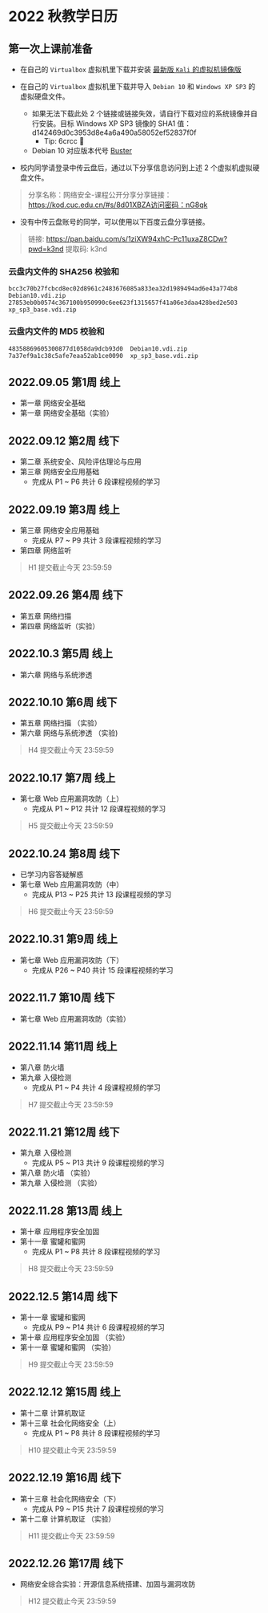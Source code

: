 # 2022 秋教学日历

## 第一次上课前准备

* 在自己的 `Virtualbox` 虚拟机里下载并安装 [最新版 `Kali` 的虚拟机镜像版](https://www.kali.org/get-kali/#kali-virtual-machines)
* 在自己的 `Virtualbox` 虚拟机里下载并导入 `Debian 10` 和 `Windows XP SP3` 的虚拟硬盘文件。
    * 如果无法下载此处 2 个链接或链接失效，请自行下载对应的系统镜像并自行安装。目标 Windows XP SP3 镜像的 SHA1 值： d142469d0c3953d8e4a6a490a58052ef52837f0f
        * Tip: 6crcc 🐶
    * Debian 10 对应版本代号 [Buster](https://www.debian.org/releases/buster/)

* 校内同学请登录中传云盘后，通过以下分享信息访问到上述 2 个虚拟机虚拟硬盘文件。

> 分享名称：网络安全-课程公开分享分享链接：https://kod.cuc.edu.cn/#s/8d01XBZA访问密码：nG8qk

* 没有中传云盘账号的同学，可以使用以下百度云盘分享链接。

> 链接: https://pan.baidu.com/s/1ziXW94xhC-Pc11uxaZ8CDw?pwd=k3nd 提取码: k3nd 

### 云盘内文件的 SHA256 校验和

```
bcc3c70b27fcbcd8ec02d8961c2483676085a833ea32d1989494ad6e43a774b8  Debian10.vdi.zip
27853eb0b0574c367100b950990c6ee623f1315657f41a06e3daa428bed2e503  xp_sp3_base.vdi.zip
```

### 云盘内文件的 MD5 校验和

```
48358869605300877d1058da9dcb93d0  Debian10.vdi.zip
7a37ef9a1c38c5afe7eaa52ab1ce0090  xp_sp3_base.vdi.zip
```

## 2022.09.05 第1周 线上

* 第一章 网络安全基础
* 第一章 网络安全基础（实验）

## 2022.09.12 第2周 线下

* 第二章 系统安全、风险评估理论与应用
* 第三章 网络安全应用基础
    * 完成从 P1 ~ P6 共计 6 段课程视频的学习

## 2022.09.19 第3周 线上

* 第三章 网络安全应用基础
    * 完成从 P7 ~ P9 共计 3 段课程视频的学习
* 第四章 网络监听

> H1 提交截止今天 23:59:59

## 2022.09.26 第4周 线下

* 第五章 网络扫描
* 第四章 网络监听（实验）

## 2022.10.3  第5周 线上

* 第六章 网络与系统渗透

## 2022.10.10 第6周 线下

* 第五章 网络扫描 （实验）
* 第六章 网络与系统渗透 （实验)

> H4 提交截止今天 23:59:59

## 2022.10.17 第7周 线上

* 第七章 Web 应用漏洞攻防（上）
    * 完成从 P1 ~ P12 共计 12 段课程视频的学习

> H5 提交截止今天 23:59:59

## 2022.10.24 第8周 线下

* 已学习内容答疑解惑
* 第七章 Web 应用漏洞攻防（中）
    * 完成从 P13 ~ P25 共计 13 段课程视频的学习

> H6 提交截止今天 23:59:59

## 2022.10.31 第9周 线上

* 第七章 Web 应用漏洞攻防（下）
    * 完成从 P26 ~ P40 共计 15 段课程视频的学习

## 2022.11.7  第10周 线下

* 第七章 Web 应用漏洞攻防（实验）

## 2022.11.14 第11周 线上

* 第八章 防火墙
* 第九章 入侵检测
    * 完成从 P1 ~ P4 共计 4 段课程视频的学习

> H7 提交截止今天 23:59:59

## 2022.11.21 第12周 线下

* 第九章 入侵检测
    * 完成从 P5 ~ P13 共计 9 段课程视频的学习
* 第八章 防火墙 （实验）
* 第九章 入侵检测 （实验）

## 2022.11.28 第13周 线上

* 第十章 应用程序安全加固
* 第十一章 蜜罐和蜜网
    * 完成从 P1 ~ P8 共计 8 段课程视频的学习

> H8 提交截止今天 23:59:59

## 2022.12.5  第14周 线下

* 第十一章 蜜罐和蜜网
    * 完成从 P9 ~ P14 共计 6 段课程视频的学习
* 第十章 应用程序安全加固 （实验）
* 第十一章 蜜罐和蜜网 （实验）

> H9 提交截止今天 23:59:59

## 2022.12.12 第15周 线上

* 第十二章 计算机取证
* 第十三章 社会化网络安全（上）
    * 完成从 P1 ~ P8 共计 8 段课程视频的学习

> H10 提交截止今天 23:59:59

## 2022.12.19 第16周 线下

* 第十三章 社会化网络安全（下）
    * 完成从 P9 ~ P15 共计 7 段课程视频的学习
* 第十二章 计算机取证 （实验）

> H11 提交截止今天 23:59:59

## 2022.12.26 第17周 线下

* 网络安全综合实验：开源信息系统搭建、加固与漏洞攻防

> H12 提交截止今天 23:59:59


